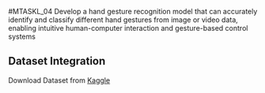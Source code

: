 #MTASKL_04
Develop a hand gesture recognition model that can accurately identify and classify different hand gestures from image or video data, enabling intuitive human-computer interaction and gesture-based control systems


## Dataset Integration

Download Dataset from [Kaggle](https://www.kaggle.com/datasets/gti-upm/leapgestrecog)

